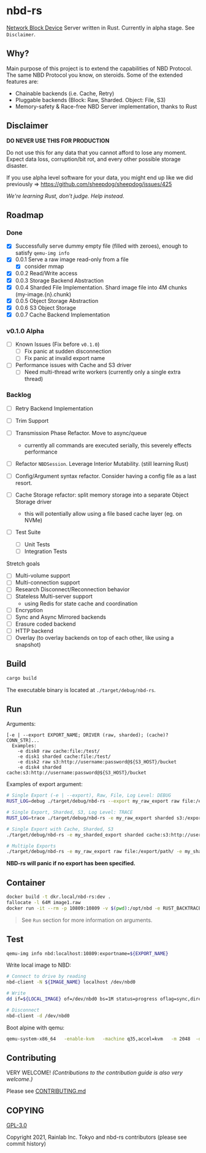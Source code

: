 nbd-rs
======

[Network Block Device](https://en.wikipedia.org/wiki/Network_block_device) Server written in Rust. Currently in alpha stage. See `Disclaimer`.

## Why?

Main purpose of this project is to extend the capabilities of NBD Protocol. The same NBD Protocol you know, on steroids. Some of the extended features are:

  - Chainable backends (i.e. Cache, Retry)
  - Pluggable backends (Block: Raw, Sharded. Object: File, S3)
  - Memory-safety & Race-free NBD Server implementation, thanks to Rust

## Disclaimer

**DO NEVER USE THIS FOR PRODUCTION**

Do not use this for any data that you cannot afford to lose any moment. Expect data loss, corruption/bit rot, and every other possible storage disaster.

If you use alpha level software for your data, you might end up like we did previously => https://github.com/sheepdog/sheepdog/issues/425

*We're learning Rust, don't judge. Help instead.*

## Roadmap

### Done

* [X] Successfully serve dummy empty file (filled with zeroes), enough to satisfy `qemu-img info`
* [X] 0.0.1 Serve a raw image read-only from a file
  * [X] consider mmap
* [X] 0.0.2 Read/Write access
* [X] 0.0.3 Storage Backend Abstraction
* [X] 0.0.4 Sharded File Implementation. Shard image file into 4M chunks (my-image.{n}.chunk)
* [X] 0.0.5 Object Storage Abstraction
* [X] 0.0.6 S3 Object Storage
* [X] 0.0.7 Cache Backend Implementation

### v0.1.0 Alpha

* [ ] Known Issues (Fix before `v0.1.0`)
  * [ ] Fix panic at sudden disconnection
  * [ ] Fix panic at invalid export name
* [ ] Performance issues with Cache and S3 driver
  * [ ] Need multi-thread write workers (currently only a single extra thread)

### Backlog

* [ ] Retry Backend Implementation
* [ ] Trim Support
* [ ] Transmission Phase Refactor. Move to async/queue
  * currently all commands are executed serially, this severely effects performance
* [ ] Refactor `NBDSession`. Leverage Interior Mutability. (still learning Rust)
* [ ] Config/Argument syntax refactor. Consider having a config file as a last resort.
* [ ] Cache Storage refactor: split memory storage into a separate Object Storage driver
  * this will potentially allow using a file based cache layer (eg. on NVMe)

* [ ] Test Suite
  * [ ] Unit Tests
  * [ ] Integration Tests

Stretch goals

* [ ] Multi-volume support
* [ ] Multi-connection support
* [ ] Research Disconnect/Reconnection behavior
* [ ] Stateless Multi-server support
  * using Redis for state cache and coordination
* [ ] Encryption
* [ ] Sync and Async Mirrored backends
* [ ] Erasure coded backend
* [ ] HTTP backend
* [ ] Overlay (to overlay backends on top of each other, like using a snapshot)

## Build

```sh
cargo build
```

The executable binary is located at `./target/debug/nbd-rs`.

## Run

Arguments:

```
[-e | --export EXPORT_NAME; DRIVER (raw, sharded); (cache)? CONN_STR]...
  Examples:
    -e disk0 raw cache:file:/test/
    -e disk1 sharded cache:file:/test/
    -e disk2 raw s3:http://username:password@${S3_HOST}/bucket
    -e disk4 sharded cache:s3:http://username:password@${S3_HOST}/bucket
```

Examples of export argument:

```sh
# Single Export (-e | --export), Raw, File, Log Level: DEBUG
RUST_LOG=debug ./target/debug/nbd-rs --export my_raw_export raw file:/export/path/

# Single Export, Sharded, S3, Log Level: TRACE
RUST_LOG=trace ./target/debug/nbd-rs -e my_raw_export sharded s3:/export/path/

# Single Export with Cache, Sharded, S3
./target/debug/nbd-rs -e my_sharded_export sharded cache:s3:http://username:password@${S3_HOST}/path

# Multiple Exports
./target/debug/nbd-rs -e my_raw_export raw file:/export/path/ -e my_sharded_export sharded s3:http://username:password@${S3_HOST}/path
```

**NBD-rs will panic if no export has been specified.**

## Container

```sh
docker build -t dkr.local/nbd-rs:dev .
fallocate -l 64M image1.raw
docker run -it --rm -p 10809:10809 -v $(pwd):/opt/nbd -e RUST_BACKTRACE=full dkr.local/nbd-rs:dev --export ${EXPORT_NAME} raw file:/opt/nbd/image1.raw
```

> See `Run` section for more information on arguments.

## Test

```sh
qemu-img info nbd:localhost:10809:exportname=${EXPORT_NAME}
```

Write local image to NBD:

```sh
# Connect to drive by reading
nbd-client -N ${IMAGE_NAME} localhost /dev/nbd0

# Write
dd if=${LOCAL_IMAGE} of=/dev/nbd0 bs=1M status=progress oflag=sync,direct

# Disconnect
nbd-client -d /dev/nbd0
```

Boot alpine with qemu:

```sh
qemu-system-x86_64   -enable-kvm   -machine q35,accel=kvm   -m 2048  -drive file=nbd:127.0.0.1:10809:exportname=${EXPORT_NAME},format=raw   -display gtk   -serial mon:stdio
```

## Contributing

VERY WELCOME! *(Contributions to the contribution guide is also very welcome.)*

Please see [CONTRIBUTING.md](CONTRIBUTING.md)

## COPYING

[GPL-3.0](LICENSE)

Copyright 2021, Rainlab Inc. Tokyo and nbd-rs contributors (please see commit history)
